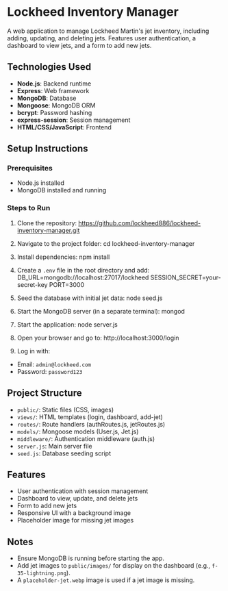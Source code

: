 # Lockheed Inventory Manager

A web application to manage Lockheed Martin's jet inventory, including adding, updating, and deleting jets. Features user authentication, a dashboard to view jets, and a form to add new jets.

## Technologies Used
- **Node.js**: Backend runtime
- **Express**: Web framework
- **MongoDB**: Database
- **Mongoose**: MongoDB ORM
- **bcrypt**: Password hashing
- **express-session**: Session management
- **HTML/CSS/JavaScript**: Frontend

## Setup Instructions

### Prerequisites
- Node.js installed
- MongoDB installed and running

### Steps to Run
1. Clone the repository:
https://github.com/lockheed886/lockheed-inventory-manager.git


2. Navigate to the project folder:
cd lockheed-inventory-manager



3. Install dependencies:
npm install




4. Create a `.env` file in the root directory and add:
DB_URL=mongodb://localhost:27017/lockheed
SESSION_SECRET=your-secret-key
PORT=3000



5. Seed the database with initial jet data:
node seed.js



6. Start the MongoDB server (in a separate terminal):
mongod



7. Start the application:
node server.js



8. Open your browser and go to:
http://localhost:3000/login




9. Log in with:
- Email: `admin@lockheed.com`
- Password: `password123`

## Project Structure
- `public/`: Static files (CSS, images)
- `views/`: HTML templates (login, dashboard, add-jet)
- `routes/`: Route handlers (authRoutes.js, jetRoutes.js)
- `models/`: Mongoose models (User.js, Jet.js)
- `middleware/`: Authentication middleware (auth.js)
- `server.js`: Main server file
- `seed.js`: Database seeding script

## Features
- User authentication with session management
- Dashboard to view, update, and delete jets
- Form to add new jets
- Responsive UI with a background image
- Placeholder image for missing jet images

## Notes
- Ensure MongoDB is running before starting the app.
- Add jet images to `public/images/` for display on the dashboard (e.g., `f-35-lightning.png`).
- A `placeholder-jet.webp` image is used if a jet image is missing.



